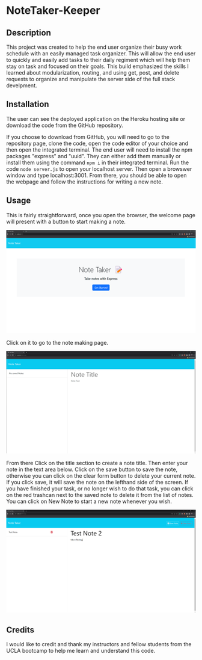 # NoteTaker-Keeper

## Description

This project was created to help the end user organize their busy work schedule with an easily managed task organizer. This will allow the end user to quickly and easily add tasks to their daily regiment which will help them stay on task and focused on their goals. This build emphasized the skills I learned about modularization, routing, and using get, post, and delete requests to organize and manipulate the server side of the full stack develpment.

## Installation

The user can see the deployed application on the Heroku hosting site or download the code from the GitHub repository.

If you choose to download from GitHub, you will need to go to the repository page, clone the code, open the code editor of your choice and then open the integrated terminal. The end user will need to install the npm packages "express" and "uuid". They can either add them manually or install them using the command `npm i` in their integrated terminal. Run the code `node server.js` to open your localhost server. Then open a browswer window and type localhost:3001. From there, you should be able to open the webpage and follow the instructions for writing a new note.

## Usage

This is fairly straightforward, once you open the browser, the welcome page will present with a button to start making a note.

![Welcome Page](./public/assets/images/NoteTaker%20Welcome.png)

 Click on it to go to the note making page. 
 
 ![Notemaker](./public/assets/images/NoteTaker%20Landing%20-%20Copy.png)

 From there Click on the title section to create a note title. Then enter your note in the text area below. Click on the save button to save the note, otherwise you can click on the clear form button to delete your current note. If you click save, it will save the note on the lefthand side of the screen. If you have finished your task, or no longer wish to do that task, you can click on the red trashcan next to the saved note to delete it from the list of notes. You can click on New Note to start a new note whenever you wish.

 ![Notemaker Notes](./public/assets/images/NoteTaker%20Notes.png)

## Credits

I would like to credit and thank my instructors and fellow students from the UCLA bootcamp to help me learn and understand this code.

